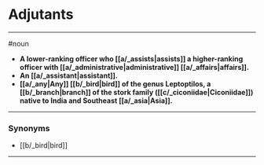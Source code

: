 # Adjutants
---
#noun
- **A lower-ranking officer who [[a/_assists|assists]] a higher-ranking officer with [[a/_administrative|administrative]] [[a/_affairs|affairs]].**
- **An [[a/_assistant|assistant]].**
- **[[a/_any|Any]] [[b/_bird|bird]] of the genus Leptoptilos, a [[b/_branch|branch]] of the stork family ([[c/_ciconiidae|Ciconiidae]]) native to India and Southeast [[a/_asia|Asia]].**
---
### Synonyms
- [[b/_bird|bird]]
---
